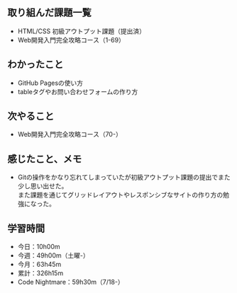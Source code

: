 ## 取り組んだ課題一覧
- HTML/CSS 初級アウトプット課題（提出済）
- Web開発入門完全攻略コース（1-69）
## わかったこと
-  GitHub Pagesの使い方
- tableタグやお問い合わせフォームの作り方
## 次やること
- Web開発入門完全攻略コース（70-）
## 感じたこと、メモ
- Gitの操作をかなり忘れてしまっていたが初級アウトプット課題の提出でまた少し思い出せた。  
また課題を通じてグリッドレイアウトやレスポンシブなサイトの作り方の勉強になった。        
## 学習時間
- 今日：10h00m
- 今週：49h00m（土曜-）
- 今月：63h45m
- 累計：326h15m
- Code Nightmare：59h30m（7/18-）
